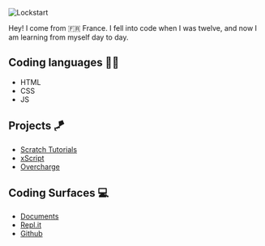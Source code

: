 ![Lockstart](https://u.cubeupload.com/The_seven_remix/en8PFE.jpeg)

Hey! I come from 🇫🇷 France. I fell into code when I was twelve, and now I am learning from myself day to day.


## Coding languages 🧑‍💻

* HTML
* CSS
* JS


## Projects 🪁

* [Scratch Tutorials](https://github.com/ScratchTutorials/ScratchTutorials)
* [xScript](https://github.com/Lockstart/xScript)
* [Overcharge](https://github.com/Lockstart/Overcharge)


## Coding Surfaces 💻

* [Documents](https://readdle.com/documents)
* [Repl.it](https://replit.com)
* [Github](https://github.com)
